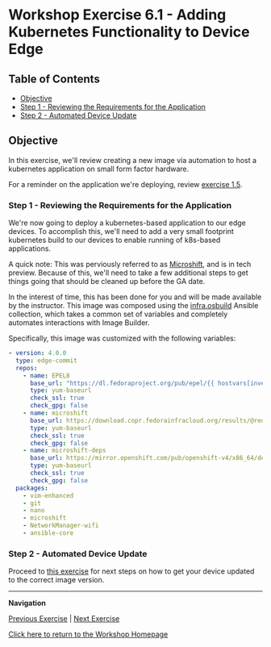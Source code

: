 # Workshop Exercise 6.1 - Adding Kubernetes Functionality to Device Edge

## Table of Contents

* [Objective](#objective)
* [Step 1 - Reviewing the Requirements for the Application](#step-1---reviewing-the-requirements-for-the-application)
* [Step 2 - Automated Device Update](#step-2---automated-device-update)

## Objective

In this exercise, we'll review creating a new image via automation to host a kubernetes application on small form factor hardware.

For a reminder on the application we're deploying, review [exercise 1.5](../1.5-application-intro).

### Step 1 - Reviewing the Requirements for the Application

We're now going to deploy a kubernetes-based application to our edge devices. To accomplish this, we'll need to add a very small footprint kubernetes build to our devices to enable running of k8s-based applications.

A quick note: This was perviously referred to as [Microshift](https://github.com/openshift/microshift), and is in tech preview. Because of this, we'll need to take a few additional steps to get things going that should be cleaned up before the GA date.

In the interest of time, this has been done for you and will be made available by the instructor. This image was composed using the [infra.osbuild](https://github.com/redhat-cop/infra.osbuild) Ansible collection, which takes a common set of variables and completely automates interactions with Image Builder.

Specifically, this image was customized with the following variables:
```yaml
- version: 4.0.0
  type: edge-commit
  repos:
    - name: EPEL8
      base_url: "https://dl.fedoraproject.org/pub/epel/{{ hostvars[inventory_hostname].ansible_distribution_major_version }}/Everything/x86_64/"
      type: yum-baseurl
      check_ssl: true
      check_gpg: false
    - name: microshift
      base_url: https://download.copr.fedorainfracloud.org/results/@redhat-et/microshift-testing/epel-8-x86_64/
      type: yum-baseurl
      check_ssl: true
      check_gpg: false
    - name: microshift-deps
      base_url: https://mirror.openshift.com/pub/openshift-v4/x86_64/dependencies/rpms/4.12-el8-beta/
      type: yum-baseurl
      check_ssl: true
      check_gpg: false
  packages:
    - vim-enhanced
    - git
    - nano
    - microshift
    - NetworkManager-wifi
    - ansible-core
```

### Step 2 - Automated Device Update

Proceed to [this exercise](../0.1-update-rhde/) for next steps on how to get your device updated to the correct image version.

---
**Navigation**

[Previous Exercise](../5.5-cleanup-containerized-app) | [Next Exercise](../0.1-upgrade-rhde)

[Click here to return to the Workshop Homepage](../README.md)